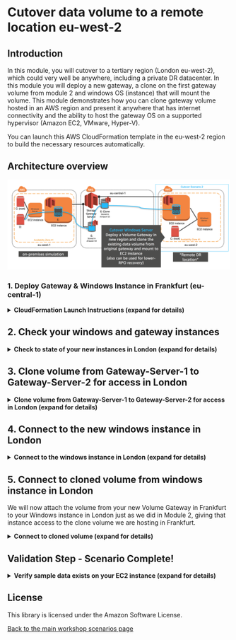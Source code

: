 #  Cutover data volume to a remote location eu-west-2

## Introduction

In this module, you will cutover to a tertiary region (London eu-west-2), which could very well be anywhere, including a private DR datacenter. In this module you will deploy a new gateway, a clone on the first gateway volume from module 2 and windows OS (instance) that will mount the volume. This module demonstrates how you can clone gateway volume hosted in an AWS region and present it anywhere that has internet connectivity and the ability to host the gateway OS on a supported hypervisor (Amazon EC2, VMware, Hyper-V).

You can launch this AWS CloudFormation template in the eu-west-2 region to build the necessary resources automatically.

## Architecture overview

![scenario-1-cutover-1](../../images/scenario-1-cutover-2.png)

### 1.	Deploy Gateway & Windows Instance in Frankfurt (eu-central-1)

<details>
<summary><strong>CloudFormation Launch Instructions (expand for details)</strong></summary><p>

1.	Right click the **Launch Stack** link below and "open in new tab"

Region| Launch
------|-----
EU (London) | [![Launch Module 1 in eu-west-2](http://docs.aws.amazon.com/AWSCloudFormation/latest/UserGuide/images/cloudformation-launch-stack-button.png)](https://console.aws.amazon.com/cloudformation/home?region=eu-west-2#/stacks/new?stackName=storage-workshop-1d&templateURL=https://s3-us-west-2.amazonaws.com/hybrid-storage-workshop/scenario1-step4-cutover2-SGW2-WIN3-(eu-west-2).json)

2. Click **Next** on the Select Template page.
3. Select your default VPC and any one of the subnets within that VPC.
4. Leave the Windows Instance Type as t2.medium
5. Leave the Gateway Instance Type as c4.2xlarge
6. Leave the cache and upload buffer sizes as 10GiB
7. Leave the activation region as (eu-central-1), which is where our volume data resides.
8. Select the key pair from the last module
9. Leave the **Allow DRP access from** field as 0.0.0.0/0 or enter the public IP of the computer from which you plan to access the Windows server.  You can find your public IP address at http://www.whatismypublicip.com/

![scenario-1-module-4-Picture1](../../images/scenario-1-module-4-Picture1.png)

10. Click **Next**.
11. Click **Next**. (skipping IAM advanced section)

8.	On the Review page, check the box to acknowledge that CloudFormation will create IAM resources and click **Create**.

![iam-accept](../../images/iam-accept.png)

Once the CloudFormation stack shows a status of CREATE_COMPLETE, you are ready to move on to the next step.

</p></details>

## 2. Check your windows and gateway instances

<details>
<summary><strong>Check to state of your new instances in London (expand for details)</strong></summary><p>

1. From the **Services** drop-down, select **EC2**.
2. Select **instances** from the side menuw
3.	Refresh the **instances** view until you see a new c4.2xlarge instance with the name "Hybrid Workshop - Cutover 2 - Gateway Server 2 (storage-workshop-1d)" and a t2.medium with the name "Hybrid Workshop - Cutover 2 - Windows Server 3 (storage-workshop-1d)". Wait for both these instances pass their status checks before continuing.

![scenario-1-module-4-Picture2](../../images/scenario-1-module-4-Picture2.png)

</p></details>

## 3. Clone volume from Gateway-Server-1 to Gateway-Server-2 for access in London

<details>
<summary><strong>Clone volume from Gateway-Server-1 to Gateway-Server-2 for access in London (expand for details)</strong></summary><p>

4. From the Services drop-down, select **Storage Gateway**.
5. Click on **London** in the upper-right corner and select **EU (Frankfurt)** from the list to switch the console to the eu-central-1 region.
You will now see the Gateway that you just provisioned listed named "Hybrid-Workshop-Gateway-Server-**2**" in addition to the Gateway you provisioned in Module 2. Verify that the Status is *‘Running’*.
6. Click on the new gateway named "Hybrid-Workshop-Gateway-Server-**2**" to reveal the Details tab below. From the Details tab, make note of the IP address of the gateway and write it below.
7.	Click Volumes from the left menu. You will see a single volume which you created in Module 2. We will now create a new volume on the new gateway by cloning the existing volume. Click the **Create Volume** button.
19.	Select the new gateway from the list. You many need to hover over the options to verify the gateway name matches ends in "Gateway Server **2**".
8.	Select a capacity that is larger or equal to your last gateway volume.
9.	Select Clone from last recovery point for the Volume contents
10.	For the Source volume, select your existing volume from the gateway created in Module 2. (should be the only volume in the list)

![scenario-1-module-4-Picture3](../../images/scenario-1-module-4-Picture3.png)

11.	Enter a name for the iSCSI target (ex ‘win2cutover’) and click Create volume.
12.	Click Skip to bypass CHAP configuration.

You will now see the new volume listed in the AWS Storage Gateway console

</p></details>

## 4. Connect to the new windows instance in London

<details>
<summary><strong>Connect to the windows instance in London (expand for details)</strong></summary><p>

1. Click **Frankfurt** in the upper-right corner of the page, and select **EU (London)** to return to the eu-west-2 region.
2. From the AWS console, click **Services** and select **EC2**.
3. Select **Instances** from the menu on the left.

![scenario-1-module-4-Picture2](../../images/scenario-1-module-4-Picture2.png)

4. Right click on your newly provisoined *windows* instance and select **connect** from the menu.
5. Click **Get Password** and use your .pem to access the RDP administrator password. Keep a copy of the password for your RDP client.
6. Click **Download Remote Desktop File** and open the file with your RDP client.
7. Use the password from step 5 to authenticate and connect your RDP client to your windows instance.

Note: For detailed instructions on How To connect to your Windows instance using an RDP client ([Connecting to Your Windows Instance](http://docs.aws.amazon.com/AWSEC2/latest/WindowsGuide/connecting_to_windows_instance.html))

</p></details>

## 5. Connect to cloned volume from windows instance in London

We will now attach the volume from your new Volume Gateway in Frankfurt to your Windows instance in London just as we did in Module 2, giving that instance access to the clone volume we are hosting in Frankfurt. 

<details>
<summary><strong>Connect to cloned volume (expand for details)</strong></summary><p>
  
1. From your Windows instance, open the iSCSI Initiator utility by clicking the Windows logo in the bottom left corner and typing ‘iscsi’ and then clicking iSCSI Initiator from the search results.

2. Click ‘Yes’ if prompted to enable the iSCSI service in Windows

![scenario-1-module-2-Picture1](../../images/scenario-1-module-2-Picture1.png)

3.	In the Targets tab of the iSCSI Initiator Properties window, enter the *IP address* that you wrote down for your Volume Gateway in the Quick Connect section and click the **Quick Connect** button. 

You should see a target listed now with Connected status: *Connected*

Your Windows instance is now connected with the Volume Gateway via iSCSI and the only volume that exists has been discovered by Windows and connected. This is your cloned volume, which is now mountable in London from Frankfurt

5. Click **Done** and **OK** to close the iSCSI Initiator Properties window.

![scenario-1-module-4-Picture4](../../images/scenario-1-module-4-Picture4.png)

6. Now open Disk Management by right clicking the Windows logo in the lower-left corner and select the **Disk Management**. You will see a new Offline Disk 1. This contains a copy of the volume from the Volume Gateway you deployed in module 2. Bring the volume online by right-clicking the section describing the disk and selecting **Online**.

![scenario-1-module-4-Picture5](../../images/scenario-1-module-4-Picture5.png)

</p></details>

## Validation Step - Scenario Complete!

<details>
<summary><strong>Verify sample data exists on your EC2 instance (expand for details)</strong></summary><p>

Check the new D: drive in File Explorer and you should see all the data that was on the original volume that was cloned.

![scenario-1-module-4-Picture6](../../images/scenario-1-module-4-Picture6.png)

### What just happened?

We deployed a whole new AWS Storage Gateway and associated Windows Instance in a completely different location to the orginal gateway. This effectively allowed us to present a clone from one location in the world to another completely different location in the world. We used the newly deployed windows isntance to confirm that all the data we expected arrived at it's final destionation (London).

This is an alternative method of migrating data, using a clone of an existing Volume Gateway volume. Instead of creating a new volume using EBS snapshots, which are exclusive to AWS regions. The main benefit of this method is that you can present cloned volumes to either AWS or in any other location/hypervisor that supports running the AWS storage gateway OS, including in private datacenters.

## Workshop Cleanup

To make sure all resources are deleted after this workshop scenario make sure you execute the follow steps in the order outlined below:

1. Delete the two storage gateways from the storage gateway console in Frankfurt (eu-central-1)
2. Destroy the cloud formation stack in eu-west-2 named "storage-workshop-2d"
2. Destroy the cloud formation stack in eu-central-1 named "storage-workshop-2c"
2. Destroy the cloud formation stack in eu-west-1 named "storage-workshop-2b" (wait for it to complete before deleting the next one)
2. Destroy the cloud formation stack in eu-west-1 named "storage-workshop-2a"

</p></details>

## License

This library is licensed under the Amazon Software License.

[Back to the main workshop scenarios page](../../README.md)
